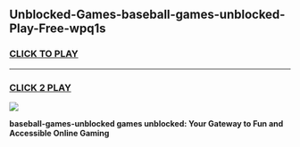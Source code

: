 
## Unblocked-Games-baseball-games-unblocked-Play-Free-wpq1s
<h3>
<a href="https://premium76.site?title=baseball-games-unblocked&ref=15A">CLICK TO PLAY</a></h3>
<hr>

<h3>
<a href="https://premium76.site?title=baseball-games-unblocked&ref=15A">CLICK 2 PLAY</a>
  
</h3>

<a href="https://premium76.site?title=baseball-games-unblocked&ref=15A"><img src="https://clearcache.store/games.png"></a>


**baseball-games-unblocked games unblocked: Your Gateway to Fun and Accessible Online Gaming**
